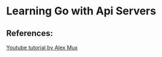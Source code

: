 # Learning Go with Api Servers

## References:

[Youtube tutorial by Alex Mux](https://youtu.be/8uiZC0l4Ajw?si=dKMx1MWCErDXJiQ7)
